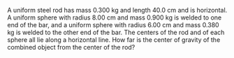 A uniform steel rod has mass 0.300 kg and length 40.0 cm and
is horizontal. A uniform sphere with radius 8.00 cm and mass 0.900 kg is
welded to one end of the bar, and a uniform sphere with radius 6.00 cm
and mass 0.380 kg is welded to the other end of the bar. The centers of
the rod and of each sphere all lie along a horizontal line. How far is the
center of gravity of the combined object from the center of the rod?